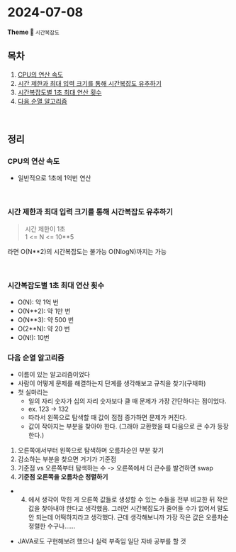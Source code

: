 <h1>2024-07-08</h1>
<strong>Theme 💭 </strong>
<small>시간복잡도</small>

<br/>

## 목차

1. [CPU의 연산 속도](#cpu의-연산-속도)
2. [시간 제한과 최대 입력 크기를 통해 시간복잡도 유추하기](#시간-제한과-최대-입력-크기를-통해-시간복잡도-유추하기)
3. [시간복잡도별 1초 최대 연산 횟수](#시간복잡도별-1초-최대-연산-횟수)
4. [다음 순열 알고리즘](#다음-순열-알고리즘)

<br/>

## 정리

### CPU의 연산 속도

- 일반적으로 1초에 1억번 연산

<br/>

### 시간 제한과 최대 입력 크기를 통해 시간복잡도 유추하기

>시간 제한이 1초  
> 1 <= N <= 10**5

라면 O(N**2)의 시간복잡도는 불가능
O(NlogN)까지는 가능

<br/>

### 시간복잡도별 1초 최대 연산 횟수

- O(N): 약 1억 번
- O(N**2): 약 1만 번
- O(N**3): 약 500 번
- O(2**N): 약 20 번
- O(N!): 10번

### 다음 순열 알고리즘

- 이름이 있는 알고리즘이었다
- 사람이 어떻게 문제를 해결하는지 단계를 생각해보고 규칙을 찾기(구채화)
- 첫 실마리는
    - 일의 자리 숫자가 십의 자리 숫자보다 클 때 문제가 가장 간단하다는 점이었다.
    - ex. 123 -> 132
    - 따라서 왼쪽으로 탐색할 때 값이 점점 증가하면 문제가 커진다.
    - 값이 작아지는 부분을 찾아야 한다. (그래야 교환했을 때 다음으로 큰 수가 등장한다.)

1) 오른쪽에서부터 왼쪽으로 탐색하며 오름차순인 부분 찾기
2) 감소하는 부분을 찾으면 거기가 기준점
3) 기준점 vs 오른쪽부터 탐색하는 수 -> 오른쪽에서 더 큰수를 발견하면 swap
4) **기준점 오른쪽을 오름차순 정렬하기**

- 4) 에서 생각이 막힌 게 오른쪽 값들로 생성할 수 있는 수들을 전부 비교한 뒤 작은 값을 찾아내야 한다고 생각했음. 그러면 시간복잡도가 줄어들 수가 없어서 말도 안 되는데 어떡하지라고 생각했다. 근데 생각해보니까 가장 작은 값은 오름차순 정렬한 수구나......

- JAVA로도 구현해보려 했으나 실력 부족임 일단 자바 공부를 할 것
